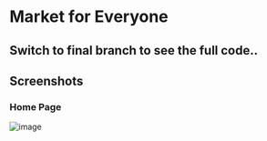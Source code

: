 # Market for Everyone

## Switch to final branch to see the full code..

## Screenshots

### Home Page
![image](https://user-images.githubusercontent.com/60667917/111747844-d3df0a80-88b5-11eb-80c4-4c2a6d89c4ee.png)



